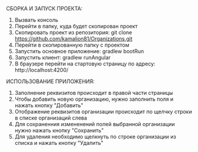 СБОРКА И ЗАПУСК ПРОЕКТА:
1. Вызвать консоль
2. Перейти в папку, куда будет скопирован проект
3. Скопировать проект из репозитория: git clone https://github.com/kamalion81/Organizations.git
4. Перейти в скопированную папку с проектом
5. Запустить основное приложение: gradlew bootRun
6. Запустить клиент: gradlew runAngular 
7. В браузере перейти на стартовую страницу по адресу: http://localhost:4200/

ИСПОЛЬЗОВАНИЕ ПРИЛОЖЕНИЯ:

1. Заполнение реквизитов происходит в правой части страницы
2. Чтобы добавить новую организацию, нужно заполнить поля и нажать кнопку "Добавить"
3. Отображение реквизитов организации происходит по щелчку строки в списке организаций слева
4. Для сохраненния измененений полей выбранной организации нужно нажать кнопку "Сохранить"
5. Для удаления необходимо щелкнуть по строке организации из списка и нажать кнопку "Удалить"
